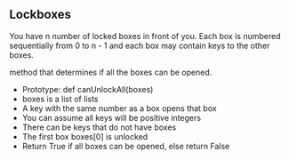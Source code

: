 ## Lockboxes

You have n number of locked boxes in front of you. Each box is numbered sequentially from 0 to n - 1 and each box may contain keys to the other boxes.

method that determines if all the boxes can be opened.

- Prototype: def canUnlockAll(boxes)
- boxes is a list of lists
- A key with the same number as a box opens that box
- You can assume all keys will be positive integers
- There can be keys that do not have boxes
- The first box boxes[0] is unlocked
- Return True if all boxes can be opened, else return False
